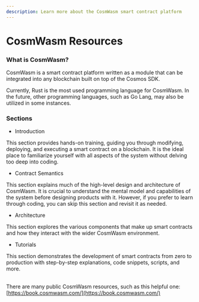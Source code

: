 ```yaml
---
description: Learn more about the CosmWasm smart contract platform
---
```


# CosmWasm Resources

### What is CosmWasm?

CosmWasm is a smart contract platform written as a module that can be integrated into any blockchain built on top of the Cosmos SDK.&#x20;

Currently, Rust is the most used programming language for CosmWasm. In the future, other programming languages, such as Go Lang, may also be utilized in some instances.

### Sections <a href="#sections" id="sections"></a>

* Introduction

This section provides hands-on training, guiding you through modifying, deploying, and executing a smart contract on a blockchain. It is the ideal place to familiarize yourself with all aspects of the system without delving too deep into coding.

* Contract Semantics

This section explains much of the high-level design and architecture of CosmWasm. It is crucial to understand the mental model and capabilities of the system before designing products with it. However, if you prefer to learn through coding, you can skip this section and revisit it as needed.

* Architecture

&#x20;This section explores the various components that make up smart contracts and how they interact with the wider CosmWasm environment.

* Tutorials&#x20;

This section demonstrates the development of smart contracts from zero to production with step-by-step explanations, code snippets, scripts, and more.

\
There are many public CosmWasm resources, such as this helpful one: [https://book.cosmwasm.com/](https://book.cosmwasm.com/)
